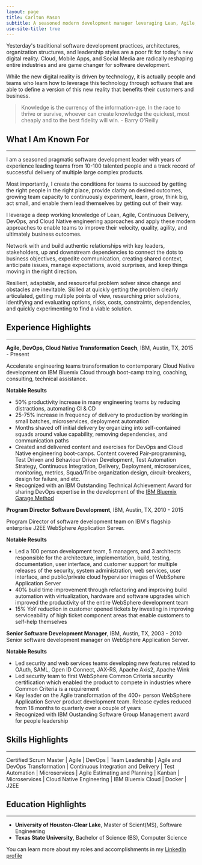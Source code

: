 ```yaml
---
layout: page
title: Carlton Mason
subtitle: A seasoned modern development manager leveraging Lean, Agile, DevOps, and Cloud Native engineering to improve velocity,quality, agility, and ultimately business outcomes
use-site-title: true
---
```


Yesterday's traditional software development practices, architectures, organization structures, and leadership styles are a poor fit for today's new digital reality. Cloud, Mobile Apps, and Social Media are radically reshaping entire industries and are game changer for software development.

While the new digital reality is driven by technology, it is actually people and teams who learn how to leverage this technology through software that are able to define a version of this new reality that benefits their customers and business.

> Knowledge is the currency of the information-age. In the race to thrive or survive, whoever can create knowledge the quickest, most cheaply and to the best fidelity will win.  - Barry O'Reilly


## What I Am Known For
---
I am a seasoned pragmatic software development leader with years of experience leading teams from 10-100 talented people and a track record of successful delivery of multiple large complex products.

Most importantly, I create the conditions for teams to succeed by getting the right people in the right place, provide clarity on desired outcomes, growing team capacity to continuously experiment, learn, grow, think big, act small, and enable them lead themselves by getting out of their way.

I leverage a deep working knowledge of Lean, Agile, Continuous Delivery, DevOps, and Cloud Native engineering approaches and apply these modern approaches to enable teams to improve their velocity, quality, agility, and ultimately business outcomes.

Network with and build authentic relationships with key leaders, stakeholders, up and downstream dependencies to connect the dots to business objectives, expedite communication, creating shared context, anticipate issues, manage expectations, avoid surprises, and keep things moving in the right direction.

Resilient, adaptable, and resourceful problem solver since change and obstacles are inevitable. Skilled at quickly getting the problem clearly articulated, getting multiple points of view, researching prior solutions, identifying and evaluating options, risks, costs, constraints, dependencies, and quickly experimenting to find a viable solution.

## Experience Highlights
---
**Agile, DevOps, Cloud Native Transformation Coach**, IBM, Austin, TX, 2015 - Present

Accelerate engineering teams transformation to contemporary Cloud Native development on IBM Bluemix Cloud through boot-camp traing, coaching, consulting, technical assistance.

**Notable Results**
- 50% productivity increase in many engineering teams by reducing distractions, automating CI & CD
- 25-75% increase in frequency of delivery to production by working in small batches, microservices, deployment automation
- Months shaved off initial delivery by organizing into self-contained squads around value capability, removing dependencies, and communication paths
- Created and delivered content and exercises for DevOps and Cloud Native engineering boot-camps.  Content covered Pair-programming, Test Driven and Behaviour Driven Development, Test Automation Strategy, Continuous Integration, Delivery, Deployment, microservices, monitoring, metrics, Squad/Tribe organization design, circuit-breakers, design for failure, and etc.
- Recognized with an IBM Outstanding Technical Achievement Award for sharing DevOps expertise in the development of the [IBM Bluemix Garage Method](https://www.ibm.com/devops/method/) 

**Program Director Software Development**, IBM, Austin, TX, 2010 - 2015

Program Director of software development team on IBM's flagship enterprise J2EE WebSphere Application Server.  

**Notable Results**
- Led a 100 person development team, 5 managers, and 3 architects responsible for the architecture, implementation, build, testing, documentation, user interface, and customer support for multiple releases of the security, system administration, web services, user interface, and public/private cloud hypervisor images of WebSphere Application Server
- 40% build time improvement through refactoring and improving build automation with virtualization, hardware and software upgrades which improved the productivity of the entire WebSphere development team
- 15% YoY reduction in customer  opened tickets by investing in improving serviceability of high ticket component areas that enable customers to self-help themselves

**Senior Software Development Manager**, IBM, Austin, TX, 2003 - 2010
Senior software development manager on WebSphere Application Server.

**Notable Results**
- Led security and web services teams developing new features related to OAuth, SAML, Open ID Connect, JAX-RS, Apache Axis2, Apache Wink
- Led security team to first WebSphere Common Criteria security certification which enabled the product to compete in industries where Common Criteria is a requirement
- Key leader on the Agile transformation of the 400+ person WebSphere Application Server product development team.  Release cycles reduced from 18 months to quarterly over a couple of years
- Recognized with IBM Oustanding Software Group Management award for people leadership

## Skills Highlights
---
Certified Scrum Master | Agile | DevOps | Team Leadership | Agile and DevOps Transformation | Continuous Integration and Delivery | Test Automation | Microservices | Agile Estimating and Planning | Kanban | Microservices | Cloud Native Engineering | IBM Bluemix Cloud | Docker | J2EE


## Education Highlights
---
- **University of Houston-Clear Lake**, Master of Scient(MS), Software Engineering
- **Texas State University**, Bachelor of Science (BS), Computer Science

You can learn more about my roles and accomplishments in my [LinkedIn profile](https://www.linkedin.com/in/carltonmason/)

